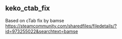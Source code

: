 ## keko_ctab_fix
Based on cTab fix by bamse https://steamcommunity.com/sharedfiles/filedetails/?id=973255022&searchtext=bamse

